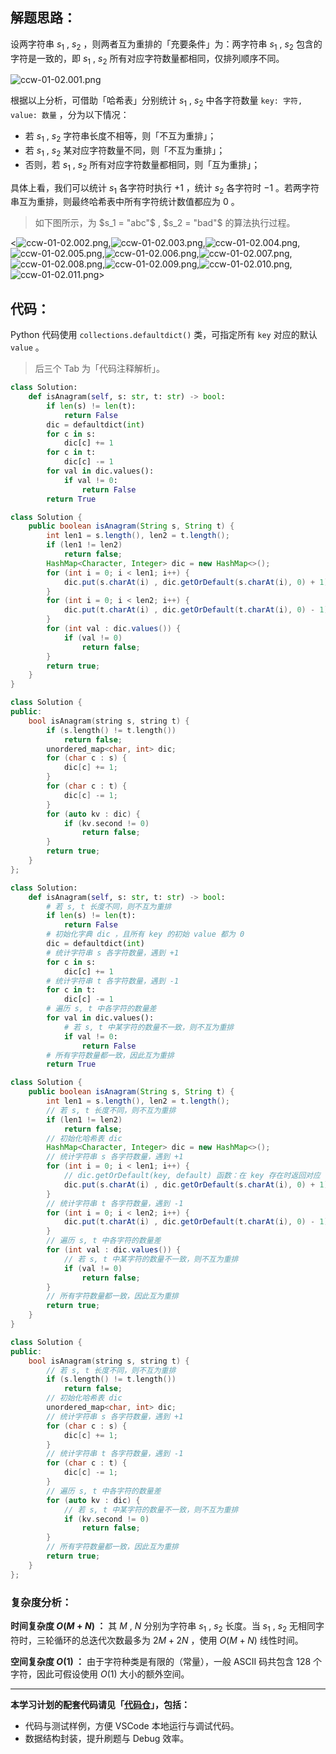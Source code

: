 ## 解题思路：

设两字符串 $s_1$ , $s_2$ ，则两者互为重排的「充要条件」为：两字符串 $s_1$ , $s_2$ 包含的字符是一致的，即 $s_1$ , $s_2$ 所有对应字符数量都相同，仅排列顺序不同。

![ccw-01-02.001.png](https://pic.leetcode-cn.com/1637859370-KkSeGV-ccw-01-02.001.png)

根据以上分析，可借助「哈希表」分别统计 $s_1$ , $s_2$ 中各字符数量 `key: 字符, value: 数量` ，分为以下情况：

- 若 $s_1$ , $s_2$ 字符串长度不相等，则「不互为重排」；
- 若 $s_1$ , $s_2$ 某对应字符数量不同，则「不互为重排」；
- 否则，若 $s_1$ , $s_2$ 所有对应字符数量都相同，则「互为重排」；

具体上看，我们可以统计 $s_1$ 各字符时执行 $+1$ ，统计 $s_2$ 各字符时 $-1$ 。若两字符串互为重排，则最终哈希表中所有字符统计数值都应为 0 。

> 如下图所示，为 $s_1 = "abc"$ , $s_2 = "bad"$ 的算法执行过程。

<![ccw-01-02.002.png](https://pic.leetcode-cn.com/1637859370-klRKnB-ccw-01-02.002.png),![ccw-01-02.003.png](https://pic.leetcode-cn.com/1637859370-Ivpraq-ccw-01-02.003.png),![ccw-01-02.004.png](https://pic.leetcode-cn.com/1637859370-XRthoN-ccw-01-02.004.png),![ccw-01-02.005.png](https://pic.leetcode-cn.com/1637859370-vJxiBa-ccw-01-02.005.png),![ccw-01-02.006.png](https://pic.leetcode-cn.com/1637859370-KLPZsT-ccw-01-02.006.png),![ccw-01-02.007.png](https://pic.leetcode-cn.com/1637859370-IhUVGj-ccw-01-02.007.png),![ccw-01-02.008.png](https://pic.leetcode-cn.com/1637859370-kZVzFF-ccw-01-02.008.png),![ccw-01-02.009.png](https://pic.leetcode-cn.com/1637859370-PgovHE-ccw-01-02.009.png),![ccw-01-02.010.png](https://pic.leetcode-cn.com/1637859370-SrYmlx-ccw-01-02.010.png),![ccw-01-02.011.png](https://pic.leetcode-cn.com/1637859370-xMHEwG-ccw-01-02.011.png)>

## 代码：

Python 代码使用 `collections.defaultdict()` 类，可指定所有 `key` 对应的默认 `value` 。

> 后三个 Tab 为「代码注释解析」。

```Python []
class Solution:
    def isAnagram(self, s: str, t: str) -> bool:
        if len(s) != len(t):
            return False
        dic = defaultdict(int)
        for c in s:
            dic[c] += 1
        for c in t:
            dic[c] -= 1
        for val in dic.values():
            if val != 0:
                return False
        return True
```

```Java []
class Solution {
    public boolean isAnagram(String s, String t) {
        int len1 = s.length(), len2 = t.length();
        if (len1 != len2)
            return false;
        HashMap<Character, Integer> dic = new HashMap<>();
        for (int i = 0; i < len1; i++) {
            dic.put(s.charAt(i) , dic.getOrDefault(s.charAt(i), 0) + 1);
        }
        for (int i = 0; i < len2; i++) {
            dic.put(t.charAt(i) , dic.getOrDefault(t.charAt(i), 0) - 1);
        }
        for (int val : dic.values()) {
            if (val != 0)
                return false;
        }
        return true;
    }
}
```

```C++ []
class Solution {
public:
    bool isAnagram(string s, string t) {
        if (s.length() != t.length())
            return false;
        unordered_map<char, int> dic;
        for (char c : s) {
            dic[c] += 1;
        }
        for (char c : t) {
            dic[c] -= 1;
        }
        for (auto kv : dic) {
            if (kv.second != 0)
                return false;
        }
        return true;
    }
};
```

```Python []
class Solution:
    def isAnagram(self, s: str, t: str) -> bool:
        # 若 s, t 长度不同，则不互为重排
        if len(s) != len(t):
            return False
        # 初始化字典 dic ，且所有 key 的初始 value 都为 0
        dic = defaultdict(int)
        # 统计字符串 s 各字符数量，遇到 +1
        for c in s:
            dic[c] += 1
        # 统计字符串 t 各字符数量，遇到 -1
        for c in t:
            dic[c] -= 1
        # 遍历 s, t 中各字符的数量差
        for val in dic.values():
            # 若 s, t 中某字符的数量不一致，则不互为重排
            if val != 0:
                return False
        # 所有字符数量都一致，因此互为重排
        return True
```

```Java []
class Solution {
    public boolean isAnagram(String s, String t) {
        int len1 = s.length(), len2 = t.length();
        // 若 s, t 长度不同，则不互为重排
        if (len1 != len2)
            return false;
        // 初始化哈希表 dic
        HashMap<Character, Integer> dic = new HashMap<>();
        // 统计字符串 s 各字符数量，遇到 +1
        for (int i = 0; i < len1; i++) {
            // dic.getOrDefault(key, default) 函数：在 key 存在时返回对应 value ，在 key 不存在时默认返回 default 值；
            dic.put(s.charAt(i) , dic.getOrDefault(s.charAt(i), 0) + 1);
        }
        // 统计字符串 t 各字符数量，遇到 -1
        for (int i = 0; i < len2; i++) {
            dic.put(t.charAt(i) , dic.getOrDefault(t.charAt(i), 0) - 1);
        }
        // 遍历 s, t 中各字符的数量差
        for (int val : dic.values()) {
            // 若 s, t 中某字符的数量不一致，则不互为重排
            if (val != 0)
                return false;
        }
        // 所有字符数量都一致，因此互为重排
        return true;
    }
}
```

```C++ []
class Solution {
public:
    bool isAnagram(string s, string t) {
        // 若 s, t 长度不同，则不互为重排
        if (s.length() != t.length())
            return false;
        // 初始化哈希表 dic
        unordered_map<char, int> dic;
        // 统计字符串 s 各字符数量，遇到 +1
        for (char c : s) {
            dic[c] += 1;
        }
        // 统计字符串 t 各字符数量，遇到 -1
        for (char c : t) {
            dic[c] -= 1;
        }
        // 遍历 s, t 中各字符的数量差
        for (auto kv : dic) {
            // 若 s, t 中某字符的数量不一致，则不互为重排
            if (kv.second != 0)
                return false;
        }
        // 所有字符数量都一致，因此互为重排
        return true;
    }
};
```

### 复杂度分析：

**时间复杂度 $O(M + N)$ ：** 其 $M$ , $N$ 分别为字符串 $s_1$ , $s_2$ 长度。当 $s_1$ , $s_2$ 无相同字符时，三轮循环的总迭代次数最多为 $2M + 2N$ ，使用 $O(M + N)$ 线性时间。

**空间复杂度 $O(1)$ ：** 由于字符种类是有限的（常量），一般 ASCII 码共包含 128 个字符，因此可假设使用 $O(1)$ 大小的额外空间。

---

**本学习计划的配套代码请见「[代码仓](https://github.com/krahets/selected-coding-interview)」，包括：**

- 代码与测试样例，方便 VSCode 本地运行与调试代码。
- 数据结构封装，提升刷题与 Debug 效率。
